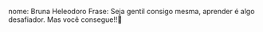 nome: Bruna Heleodoro
Frase: Seja gentil consigo mesma, aprender é algo desafiador. Mas você consegue!!💜